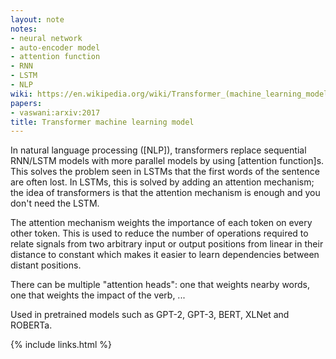 ```yaml
---
layout: note
notes:
- neural network
- auto-encoder model
- attention function
- RNN
- LSTM
- NLP
wiki: https://en.wikipedia.org/wiki/Transformer_(machine_learning_model)
papers:
- vaswani:arxiv:2017
title: Transformer machine learning model
---
```


In natural language processing ([NLP]), transformers replace sequential RNN/LSTM models
with more parallel models by using [attention function]s.
This solves the problem seen in LSTMs that the first words of the sentence
are often lost. In LSTMs, this is solved by adding an attention mechanism;
the idea of transformers is that the attention mechanism is enough and you
don't need the LSTM.

The attention mechanism weights the importance of each token on every other token.
This is used to reduce the number of operations required to relate signals from two arbitrary
input or output positions from linear in their distance to constant which makes it easier to
learn dependencies between distant positions.




There can be multiple "attention heads": one that weights nearby words, one that weights
the impact of the verb, ...

Used in pretrained models such as GPT-2, GPT-3, BERT, XLNet and ROBERTa.



{% include links.html %}
